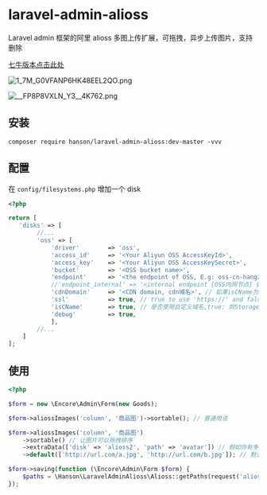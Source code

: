 # laravel-admin-alioss

Laravel admin 框架的阿里 alioss 多图上传扩展，可拖拽，异步上传图片，支持删除

[七牛版本点击此处](https://github.com/hanson/laravel-admin-qiniu)

![1_7M_G0VFANP6HK48EEL2QO.png](https://i.loli.net/2020/02/09/Hys9IGfjWloc8Fm.png)

![__FP8P8`VX`LN_Y3__4K762.png](https://i.loli.net/2020/02/09/hMFqysDLK4vZaOx.png)

## 安装

`composer require hanson/laravel-admin-alioss:dev-master -vvv`

## 配置

在 `config/filesystems.php` 增加一个 disk

```php
<?php

return [
   'disks' => [
        //...
        'oss' => [
            'driver'        => 'oss',
            'access_id'     => '<Your Aliyun OSS AccessKeyId>',
            'access_key'    => '<Your Aliyun OSS AccessKeySecret>',
            'bucket'        => '<OSS bucket name>',
            'endpoint'      => '<the endpoint of OSS, E.g: oss-cn-hangzhou.aliyuncs.com | custom domain, E.g:img.abc.com>', // OSS 外网节点或自定义外部域名
            //'endpoint_internal' => '<internal endpoint [OSS内网节点] 如：oss-cn-shenzhen-internal.aliyuncs.com>', // v2.0.4 新增配置属性，如果为空，则默认使用 endpoint 配置(由于内网上传有点小问题未解决，请大家暂时不要使用内网节点上传，正在与阿里技术沟通中)
            'cdnDomain'     => '<CDN domain, cdn域名>', // 如果isCName为true, getUrl会判断cdnDomain是否设定来决定返回的url，如果cdnDomain未设置，则使用endpoint来生成url，否则使用cdn
            'ssl'           => true, // true to use 'https://' and false to use 'http://'. default is false,
            'isCName'       => true, // 是否使用自定义域名,true: 则Storage.url()会使用自定义的cdn或域名生成文件url， false: 则使用外部节点生成url
            'debug'         => true,
            ],
        //...
    ]
];
```

## 使用

```php
<?php

$form = new \Encore\Admin\Form(new Goods);

$form->aliossImages('column', '商品图')->sortable(); // 普通用法

$form->aliossImages('column', '商品图')
    ->sortable() // 让图片可以拖拽排序
    ->extraData(['disk' => 'alioss2', 'path' => 'avatar']) // 假如你有多个七牛配置，可以通过指定此处的 disk 进行上传， path 为文件路径的前缀
    ->default(['http://url.com/a.jpg', 'http://url.com/b.jpg']); // 默认显示的图片数组，必须为 url

$form->saving(function (\Encore\Admin\Form $form) {
    $paths = \Hanson\LaravelAdminAlioss\Alioss::getPaths(request('alioss_column')); // 需要 alioss_ 作为前缀的字段
});
```
